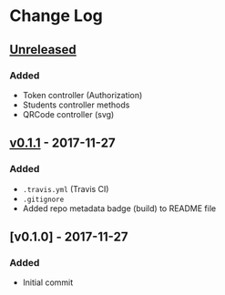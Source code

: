 # Change Log

## [Unreleased]

### Added
- Token controller (Authorization)
- Students controller methods
- QRCode controller (svg)

## [v0.1.1] - 2017-11-27
### Added
- `.travis.yml` (Travis CI)
- `.gitignore`
- Added repo metadata badge (build) to README file

## [v0.1.0] - 2017-11-27
### Added
- Initial commit



[Unreleased]: https://github.com/kapantzak/AttendanceWebAPI/compare/master...develop
[v0.1.1]: https://github.com/kapantzak/AttendanceWebAPI/compare/v0.1.0...v0.1.1
